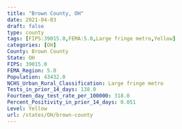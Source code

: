 ```yaml
---
title: "Brown County, OH"
date: 2021-04-03
draft: false
type: county
tags: [FIPS:39015.0,FEMA:5.0,Large fringe metro,Yellow]
categories: [OH]
County: Brown County
State: OH
FIPS: 39015.0
FEMA_Region: 5.0
Population: 43432.0
NCHS_Urban_Rural_Classification: Large fringe metro
Tests_in_prior_14_days: 138.0
Fourteen_day_test_rate_per_100000: 318.0
Percent_Positivity_in_prior_14_days: 0.051
Level: Yellow
url: /states/OH/brown-county
---
```



